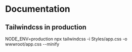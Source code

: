 # Documentation

## Tailwindcss in production

NODE_ENV=production npx tailwindcss -i Styles/app.css -o wwwroot/app.css --minify